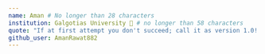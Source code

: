 ```yaml
---
name: Aman # No longer than 28 characters
institution: Galgotias University 🚩 # no longer than 58 characters
quote: "If at first attempt you don't succeed; call it as version 1.0!!" # no longer than 100 characters, avoid using quotes(") to guarantee the format remains the same.
github_user: AmanRawat882
---
```

